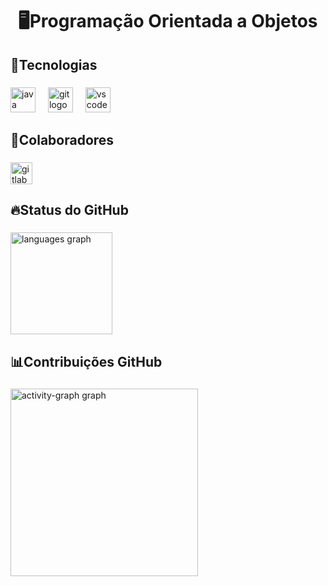<h1 align="center">🖥️Programação Orientada a Objetos</h1>

###

<h2 align="left">📡Tecnologias</h2>

###

<div align="left">
  <img src="https://cdn.jsdelivr.net/gh/devicons/devicon/icons/java/java-original.svg" height="40" alt="java logo"  />
  <img width="12" />
  <img src="https://cdn.jsdelivr.net/gh/devicons/devicon/icons/git/git-original.svg" height="40" alt="git logo"  />
  <img width="12" />
  <img src="https://cdn.jsdelivr.net/gh/devicons/devicon/icons/vscode/vscode-original.svg" height="40" alt="vscode logo"  />
</div>

###

<h2 align="left">🤝Colaboradores</h2>

###

<div align="left">
  <a href="https://github.com/ArthurNeiva017" target="_blank">
    <img src="https://img.shields.io/static/v1?message=Arthur%20NEIVA&logo=gitlab&label=&color=FF0000&logoColor=FF0000&labelColor=black&style=for-the-badge" height="35" alt="gitlab logo"  />
  </a>
</div>

###

<h2 align="left">🔥Status do GitHub</h2>

###

<div align="left">
  <img src="https://github-readme-stats.vercel.app/api/top-langs?username=ArthurNeiva017&locale=en&hide_title=false&layout=compact&card_width=320&langs_count=5&theme=gotham&hide_border=false&order=2" height="163" alt="languages graph"  />
</div>

###

<h2 align="left">📊Contribuições GitHub</h2>

###

<div align="left">
  <img src="https://github-readme-activity-graph.vercel.app/graph?username=ArthurNeiva017&radius=16&theme=gotham&area=true&order=5&hide_border=false" height="300" alt="activity-graph graph"  />
</div>

###
